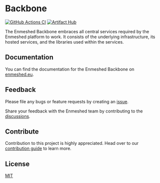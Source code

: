 # Backbone

[![GitHub Actions CI](https://github.com/nmshd/backbone/workflows/Publish/badge.svg)](https://github.com/nmshd/backbone/actions?query=workflow%3APublish)
[![Artifact Hub](https://img.shields.io/endpoint?url=https://artifacthub.io/badge/repository/enmeshed-backbone)](https://artifacthub.io/packages/helm/enmeshed-backbone/backbone-helm-chart)

The Enmeshed Backbone embraces all central services required by the Enmeshed platform to work. It consists of the underlying infrastructure, its hosted services, and the libraries used within the services.

## Documentation

You can find the documentation for the Enmeshed Backbone on [enmeshed.eu](https://enmeshed.eu/explore/backbone).

## Feedback

Please file any bugs or feature requests by creating an [issue](https://github.com/nmshd/feedback/issues).

Share your feedback with the Enmeshed team by contributing to the [discussions](https://github.com/nmshd/feedback/discussions).

## Contribute

Contribution to this project is highly appreciated. Head over to our [contribution guide](https://github.com/nmshd/.github/blob/main/CONTRIBUTING.md) to learn more.

## License

[MIT](LICENSE)
